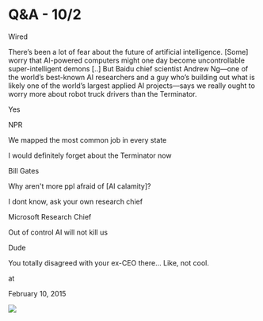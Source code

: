 # Q&A - 10/2

Wired

There’s been a lot of fear about the future of artificial intelligence. [Some] worry that AI-powered computers might one day become uncontrollable super-intelligent demons [..] But Baidu chief scientist Andrew Ng—one of the world’s best-known AI researchers and a guy who’s building out what is likely one of the world’s largest applied AI projects—says we really ought to worry more about robot truck drivers than the Terminator.

Yes

NPR

We mapped the most common job in every state





I would definitely forget about the Terminator now

Bill Gates

Why aren't more ppl afraid of [AI calamity]?

I dont know, ask your own research chief

Microsoft Research Chief

Out of control AI will not kill us

Dude

You totally disagreed with your ex-CEO there... Like, not cool. 








at

February 10, 2015















![](Screenshot%2Bfrom%2B2015-02-10%2B17%3A32%3A42.png)
